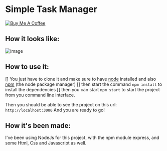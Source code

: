 # Simple Task Manager

[![Buy Me A Coffee](https://www.buymeacoffee.com/assets/img/custom_images/orange_img.png)](https://www.buymeacoffee.com/saravenpi)

## How it looks like:

![image](https://i.imgur.com/fyf3jCi.png)

## How to use it:

[] You just have to clone it and make sure to have [node](https://nodejs.org) installed and also [npm](https://docs.npmjs.com/downloading-and-installing-node-js-and-npm) (the node package manager)
[] then start the command `npm install` to install the dependencies
[] then you can start `npm start` to start the project from you command line interface.

Then you should be able to see the project on this url: `http://localhost:3000`
And you are ready to go!

## How it's been made:

I've been using NodeJs for this project, with the npm module express, and some Html, Css and Javascript as well.
